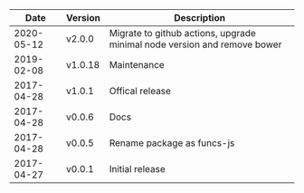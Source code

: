 | Date        | Version | Description |
| ----------- | ------- | ----------- |
| 2020-05-12  | v2.0.0  | Migrate to github actions, upgrade minimal node version and remove bower |
| 2019-02-08  | v1.0.18 | Maintenance |
| 2017-04-28  | v1.0.1  | Offical release |
| 2017-04-28  | v0.0.6  | Docs |
| 2017-04-28  | v0.0.5  | Rename package as funcs-js |
| 2017-04-27  | v0.0.1  | Initial release |

